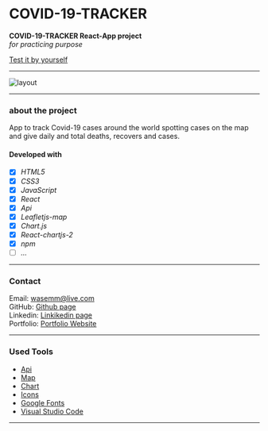 # COVID-19-TRACKER

**COVID-19-TRACKER React-App project**  
_for practicing purpose_

[Test it by yourself](https://covid-19-traker-react-6mpkbu00r-altinawiwaseem.vercel.app/)

---

![layout](./public/images/readme.gif)

---

### about the project

App to track Covid-19 cases around the world spotting cases on the map and give daily and total deaths, recovers and cases.

#### Developed with

- [x] _HTML5_
- [x] _CSS3_
- [x] _JavaScript_
- [x] _React_
- [x] _Api_
- [x] _Leafletjs-map_
- [x] _Chart.js_
- [x] _React-chartjs-2_
- [x] _npm_
- [ ] _..._

---

### Contact

Email: <wasemm@live.com> <br>
GitHub: [Github page](https://github.com/altinawiwaseem)<br>
Linkedin: [Linkikedin page](https://www.linkedin.com/in/waseem-altinawi/)<br>
Portfolio: [Portfolio Website](https://altinawiwaseem.vercel.app/)

---

### Used Tools

- [Api](https://disease.sh/)
- [Map](https://leafletjs.com/)
- [Chart](https://www.chartjs.org/)
- [Icons](https://react-icons.github.io/react-icons/)
- [Google Fonts](https://fonts.google.com/)
- [Visual Studio Code](https://code.visualstudio.com/)

---
